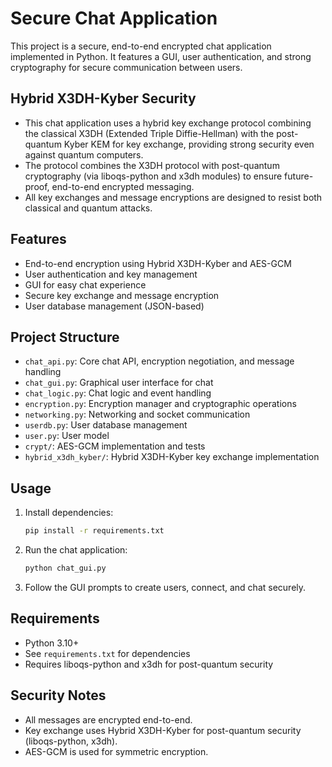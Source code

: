# Secure Chat Application

This project is a secure, end-to-end encrypted chat application implemented in Python. It features a GUI, user authentication, and strong cryptography for secure communication between users.

## Hybrid X3DH-Kyber Security

- This chat application uses a hybrid key exchange protocol combining the classical X3DH (Extended Triple Diffie-Hellman) with the post-quantum Kyber KEM for key exchange, providing strong security even against quantum computers.
- The protocol combines the X3DH protocol with post-quantum cryptography (via liboqs-python and x3dh modules) to ensure future-proof, end-to-end encrypted messaging.
- All key exchanges and message encryptions are designed to resist both classical and quantum attacks.

## Features

- End-to-end encryption using Hybrid X3DH-Kyber and AES-GCM
- User authentication and key management
- GUI for easy chat experience
- Secure key exchange and message encryption
- User database management (JSON-based)

## Project Structure

- `chat_api.py`: Core chat API, encryption negotiation, and message handling
- `chat_gui.py`: Graphical user interface for chat
- `chat_logic.py`: Chat logic and event handling
- `encryption.py`: Encryption manager and cryptographic operations
- `networking.py`: Networking and socket communication
- `userdb.py`: User database management
- `user.py`: User model
- `crypt/`: AES-GCM implementation and tests
- `hybrid_x3dh_kyber/`: Hybrid X3DH-Kyber key exchange implementation

## Usage

1. Install dependencies:
   ```sh
   pip install -r requirements.txt
   ```
2. Run the chat application:
   ```sh
   python chat_gui.py
   ```
3. Follow the GUI prompts to create users, connect, and chat securely.

## Requirements

- Python 3.10+
- See `requirements.txt` for dependencies
- Requires liboqs-python and x3dh for post-quantum security

## Security Notes

- All messages are encrypted end-to-end.
- Key exchange uses Hybrid X3DH-Kyber for post-quantum security (liboqs-python, x3dh).
- AES-GCM is used for symmetric encryption.

